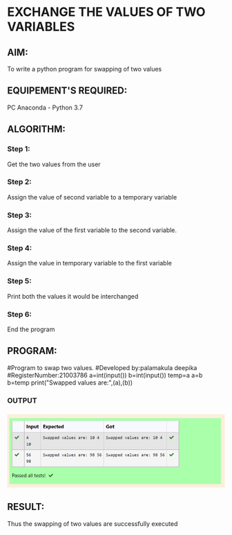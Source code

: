 # EXCHANGE THE VALUES OF TWO VARIABLES 
## AIM:
To write a python program for swapping of two values
## EQUIPEMENT'S REQUIRED: 
PC
Anaconda - Python 3.7
## ALGORITHM: 
### Step 1:
Get the two values from the user
### Step 2: 
Assign the value of second variable to a temporary variable 
### Step 3: 
Assign the value of the first variable to the second variable.
### Step 4:  
Assign the value in temporary variable to the first variable
### Step 5: 
Print both the values it would be interchanged
### Step 6: 
End the program
## PROGRAM:
#Program to swap two values.
#Developed by:palamakula deepika 
#RegisterNumber:21003786
a=int(input())
b=int(input())
temp=a
a=b
b=temp
print("Swapped values are:",(a),(b))

### OUTPUT 
 
![output](./swap.png)

## RESULT:
Thus the swapping of two values are successfully executed



